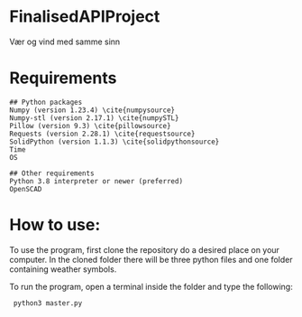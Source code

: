 # FinalisedAPIProject
Vær og vind med samme sinn

# Requirements
    ## Python packages
    Numpy (version 1.23.4) \cite{numpysource}
    Numpy-stl (version 2.17.1) \cite{numpySTL}
    Pillow (version 9.3) \cite{pillowsource}
    Requests (version 2.28.1) \cite{requestsource}
    SolidPython (version 1.1.3) \cite{solidpythonsource}
    Time 
    OS

    ## Other requirements
    Python 3.8 interpreter or newer (preferred)
    OpenSCAD
    
# How to use:
To use the program, first clone the repository do a desired place on your computer. 
In the cloned folder there will be three python files and one folder containing weather symbols.

To run the program, open a terminal inside the folder and type the following: 
  ```
   python3 master.py
  ```
